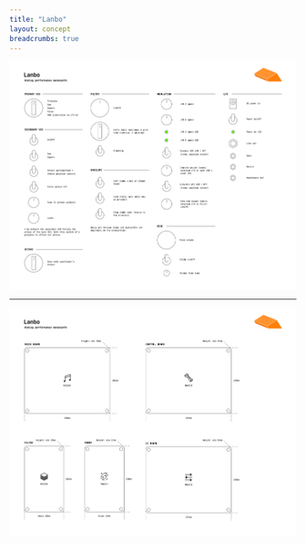 ```yaml
---
title: "Lanbo"
layout: concept
breadcrumbs: true
---
```


![Lanbo 1](images/lanbo-concept-01.png)

--- 

![Lanbo 2](images/lanbo-concept-02.png)